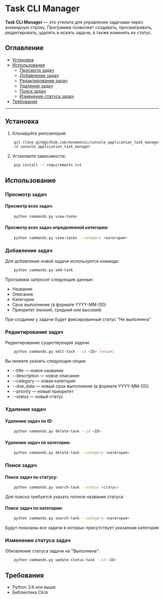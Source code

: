 # Task CLI Manager

**Task CLI Manager** — это утилита для управления задачами через командную строку. Программа позволяет создавать, просматривать, редактировать, удалять и искать задачи, а также изменять их статус.

## Оглавление

- [Установка](#установка)
- [Использование](#использование)
  - [Просмотр задач](#просмотр-задач)
  - [Добавление задач](#добавление-задач)
  - [Редактирование задач](#редактирование-задач)
  - [Удаление задач](#удаление-задач)
  - [Поиск задач](#поиск-задач)
  - [Изменение статуса задач](#изменение-статуса-задач)
- [Требования](#требования)

---

## Установка

1. Клонируйте репозиторий:

```bash
    git clone git@github.com:monemonic/console_application_task_manager.git
    cd console_application_task_manager
```

2. Установите зависимости:

```bash
    pip install -r requirements.txt
```

## Использование

### Просмотр задач
#### Просмотр всех задач:
```bash
    python commands.py view-tasks

```

#### Просмотр всех задач определенной категории:
```bash
    python commands.py view-tasks --category <категория>
```

### Добавление задач

Для добавления новой задачи используется команда:

```bash
    python commands.py add-task
```

Программа запросит следующие данные:

- Название
- Описание
- Категория
- Срок выполнения (в формате YYYY-MM-DD)
- Приоритет (низкий, средний или высокий)

При создании у задачи будет фиксированный статус "Не выполнена"

### Редактирование задач

Редактирование существующей задачи:

```bash
    python commands.py edit-task --id <ID> [опции]
```

Вы можете указать следующие опции:

- --title — новое название
- --description — новое описание
- --category — новая категория
- --due_date — новый срок выполнения (в формате YYYY-MM-DD)
- --priority — новый приоритет
- --status — новый статус

### Удаление задач

#### Удаление задач по ID:

```bash
    python commands.py delete-task --id <ID>
```

#### Удаление задач по категории:

```bash
    python commands.py delete-task --category <категория>
```

### Поиск задач

#### Поиск задач по статусу:

```bash
    python commands.py search-task --status <статус>
```

Для поиска требуется указать полное название статуса

#### Поиск задач по категории:

```bash
    python commands.py search-task --category <категория>
```

Будут показаны все задачи в которых присутствует указанная категория

### Изменение статуса задач

Обновление статуса задачи на "Выполнена":

```bash
    python commands.py update-status-task --id <ID>
```

## Требования

- Python 3.8 или выше
- Библиотека Click
